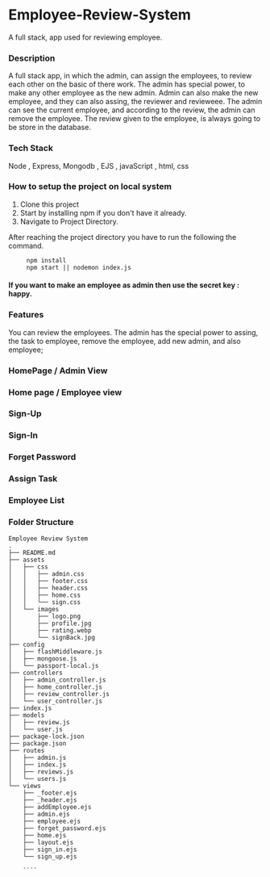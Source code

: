 

# Employee-Review-System
A full stack, app used for reviewing employee.



### Description

A full stack app, in which the admin, can assign the employees, to review each other on the basic of there work. The admin has special power, to make any other employee
as the new admin. Admin can also make the new employee, and they can also assing, the reviewer and revieweee. The admin can see the current employee, and according to the
review, the admin can remove the employee. The review given to the employee, is always going to be store in the database.


### Tech Stack

Node , Express, Mongodb , EJS , javaScript , html, css

### How to setup the project on local system

  1. Clone this project
  2. Start by installing npm if you don't have it already.
  3. Navigate to Project Directory.

After reaching the project directory you have to run the following the command.

   ```
        npm install 
        npm start || nodemon index.js
   ```

#### If you want to make an employee as admin then use the secret key : happy.

### Features

  You can review the employees. The admin has the special power to assing, the task to employee, remove the employee, add new admin, and also employee;
  
  
  ### HomePage / Admin View

  ### Home page / Employee view

  ### Sign-Up

  ### Sign-In

  ### Forget Password
  
  ### Assign Task

  ### Employee List
  

  

### Folder Structure

```
Employee Review System
.
├── README.md
├── assets
│   ├── css
│   │   ├── admin.css
│   │   ├── footer.css
│   │   ├── header.css
│   │   ├── home.css
│   │   └── sign.css
│   └── images
│       ├── logo.png
│       ├── profile.jpg
│       ├── rating.webp
│       └── signBack.jpg
├── config
│   ├── flashMiddleware.js
│   ├── mongoose.js
│   └── passport-local.js
├── controllers
│   ├── admin_controller.js
│   ├── home_controller.js
│   ├── review_controller.js
│   └── user_controller.js
├── index.js
├── models
│   ├── review.js
│   └── user.js
├── package-lock.json
├── package.json
├── routes
│   ├── admin.js
│   ├── index.js
│   ├── reviews.js
│   └── users.js
└── views
    ├── _footer.ejs
    ├── _header.ejs
    ├── addEmployee.ejs
    ├── admin.ejs
    ├── employee.ejs
    ├── forget_password.ejs
    ├── home.ejs
    ├── layout.ejs
    ├── sign_in.ejs
    └── sign_up.ejs
    
    ````

